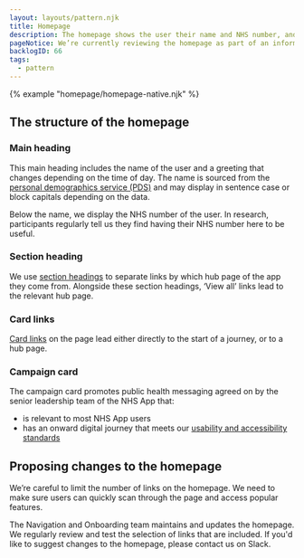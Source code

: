 ```yaml
---
layout: layouts/pattern.njk
title: Homepage
description: The homepage shows the user their name and NHS number, and gives links to the most popular parts of the NHS App. We work this out using Adobe Analytics and user feedback. The homepage is also used to promote important health campaigns. 
pageNotice: We’re currently reviewing the homepage as part of an information architecture review. 
backlogID: 66
tags:
  - pattern
---
```


{% example "homepage/homepage-native.njk" %}

## The structure of the homepage

### Main heading

This main heading includes the name of the user and a greeting that changes depending on the time of day. The name is sourced from the [personal demographics service (PDS)](https://digital.nhs.uk/services/personal-demographics-service) and may display in sentence case or block capitals depending on the data.

Below the name, we display the NHS number of the user. In research, participants regularly tell us they find having their NHS number here to be useful.

### Section heading

We use [section headings](/components/section-heading/) to separate links by which hub page of the app they come from. Alongside these section headings, ‘View all’ links lead to the relevant hub page.

### Card links

[Card links](/components/card-links/) on the page lead either directly to the start of a journey, or to a hub page.

### Campaign card

The campaign card promotes public health messaging agreed on by the senior leadership team of the NHS App that:

- is relevant to most NHS App users
- has an onward digital journey that meets our [usability and accessibility standards](https://digital.nhs.uk/services/nhs-app/how-to-integrate-with-the-nhs-app/standards-for-nhs-app-integration)

## Proposing changes to the homepage

We’re careful to limit the number of links on the homepage. We need to make sure users can quickly scan through the page and access popular features.

The Navigation and Onboarding team maintains and updates the homepage. We regularly review and test the selection of links that are included. If you'd like to suggest changes to the homepage, please contact us on Slack.

